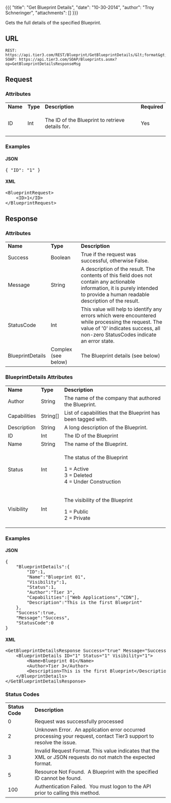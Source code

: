 {{{
  "title": "Get Blueprint Details",
  "date": "10-30-2014",
  "author": "Troy Schneringer",
  "attachments": []
}}}


Gets the full details of the specified Blueprint.

## URL

    REST: https://api.tier3.com/REST/Blueprint/GetBlueprintDetails/&lt;format&gt;
    SOAP: https://api.tier3.com/SOAP/Blueprints.asmx?op=GetBlueprintDetailsResponseMsg

## Request
### Attributes
<table>
  <tbody>
    <tr>
      <td><strong>Name</strong>
      </td>
      <td><strong>Type</strong>
      </td>
      <td><strong>Description</strong>
      </td>
      <td><strong>Required</strong>
      </td>
    </tr>
    <tr>
      <td>ID</td>
      <td>Int</td>
      <td>
        <p>The ID of the Blueprint to retrieve details for.</p>
      </td>
      <td>
        <p>Yes</p>
      </td>
    </tr>
  </tbody>
</table>

### Examples
<h4>JSON</h4>
<pre>{ "ID": "1" }</pre>

<h4>XML</h4>
<pre>&lt;BlueprintRequest&gt;<br />    &lt;ID&gt;1&lt;/ID&gt;<br />&lt;/BlueprintRequest&gt;&nbsp;</pre> 

## Response
### Attributes
<table>
  <tbody>
    <tr>
      <td><strong>Name</strong>
      </td>
      <td><strong>Type</strong>
      </td>
      <td><strong>Description</strong>
      </td>
    </tr>
    <tr>
      <td>Success</td>
      <td>Boolean</td>
      <td>True if the request was successful, otherwise False.</td>
    </tr>
    <tr>
      <td>Message</td>
      <td>String</td>
      <td>A description of the result. The contents of this field does not contain any actionable information, it is purely intended to provide a human readable description of the result.</td>
    </tr>
    <tr>
      <td>StatusCode</td>
      <td>Int</td>
      <td>This value will help to identify any errors which were encountered while processing the request. The value of '0' indicates success, all non-zero StatusCodes indicate an error state.</td>
    </tr>
    <tr>
      <td>BlueprintDetails</td>
      <td>Complex (see below)</td>
      <td>The Blueprint details (see below)</td>
    </tr>
  </tbody>
</table>

### BlueprintDetails Attributes
<table>
  <tbody>
    <tr>
      <td><strong>Name</strong>
      </td>
      <td><strong>Type</strong>
      </td>
      <td><strong>Description</strong>
      </td>
    </tr>
    <tr>
      <td>Author</td>
      <td>String</td>
      <td>The name of the company that authored the Blueprint.</td>
    </tr>
    <tr>
      <td>Capabilities</td>
      <td>String[]</td>
      <td>List of capabilities that the Blueprint has been tagged with.</td>
    </tr>
    <tr>
      <td>Description</td>
      <td>String</td>
      <td>A long description of the Blueprint.</td>
    </tr>
    <tr>
      <td>ID</td>
      <td>Int</td>
      <td>The ID of the Blueprint</td>
    </tr>
    <tr>
      <td>Name</td>
      <td>String</td>
      <td>The name of the Blueprint.</td>
    </tr>
    <tr>
      <td>Status</td>
      <td>Int</td>
      <td>
        <p>The status of the Blueprint</p>
        <p>1 = Active
          <br />3 = Deleted
          <br />4 = Under Construction&nbsp;</p>
      </td>
    </tr>
    <tr>
      <td>Visibility</td>
      <td>Int</td>
      <td>
        <p>The visibility of the Blueprint</p>
        <p>1 = Public
          <br />2 = Private&nbsp;</p>
      </td>
    </tr>
  </tbody>
</table>

### Examples
<h4>JSON</h4>
<pre>{<br />    "BlueprintDetails":{<br />        "ID":1,<br />        "Name":"Blueprint 01",<br />        "Visibility":1,<br />        "Status":1,<br />        "Author":"Tier 3",<br />        "Capabilities":["Web Applications","CDN"],<br />        "Description":"This is the first Blueprint"<br />    },<br />    "Success":true,<br />    "Message":"Success",<br />    "StatusCode":0<br />}</pre>

<h4>XML</h4>
<pre>&lt;GetBlueprintDetailsResponse Success="true" Message="Success" StatusCode="0"&gt;<br />    &lt;BlueprintDetails ID="1" Status="1" Visibility="1"&gt;<br />        &lt;Name&gt;Blueprint 01&lt;/Name&gt;<br />        &lt;Author&gt;Tier 3&lt;/Author&gt;<br />        &lt;Description&gt;This is the first Blueprint&lt;/Description&gt;<br />    &lt;/BlueprintDetails&gt;<br />&lt;/GetBlueprintDetailsResponse&gt;
</pre>

### Status Codes
<table>
  <tbody>
    <tr>
      <td><strong>Status Code</strong>
      </td>
      <td><strong>Description</strong>
      </td>
    </tr>
    <tr>
      <td>0</td>
      <td>Request was successfully processed</td>
    </tr>
    <tr>
      <td>2</td>
      <td>Unknown Error. &nbsp;An application error occurred processing your request, contact Tier3 support to resolve the issue.</td>
    </tr>
    <tr>
      <td>3</td>
      <td>Invalid Request Format. This value indicates that the XML or JSON requests do not match the expected format.</td>
    </tr>
    <tr>
      <td>5</td>
      <td>Resource Not Found. &nbsp;A Blueprint with the specified ID cannot be found.</td>
    </tr>
    <tr>
      <td>100</td>
      <td>Authentication Failed. &nbsp;You must logon to the API prior to calling this method.</td>
    </tr>
  </tbody>
</table>
